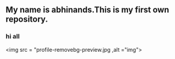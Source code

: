 ## My name is abhinands.This is my first own repository.
### hi all
<img src = "profile-removebg-preview.jpg ,alt ="img">
